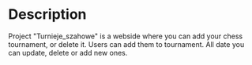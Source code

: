 Description
===========

Project "Turnieje_szahowe" is a webside where you can add your chess tournament, or delete it. Users can add them to tournament. 
All date you can update, delete or add new ones.

